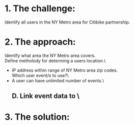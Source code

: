 # 1. The challenge: 
Identify all users in the NY Metro area for Citibike partnership.
# 2. The approach:
Identify what area the NY Metro area covers.\
Define metholody for determing a users location.\
- IP address within range of NY Metro area zip codes.\
Which user event/s to use?\
- A user can have unlimited number of events.\
  ## D. Link event data to \
# 3. The solution:
